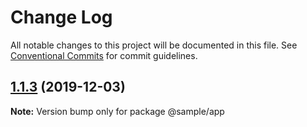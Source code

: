 # Change Log

All notable changes to this project will be documented in this file.
See [Conventional Commits](https://conventionalcommits.org) for commit guidelines.

## [1.1.3](https://github.com/wixplosives/sample/compare/@sample/app@1.1.2...@sample/app@1.1.3) (2019-12-03)

**Note:** Version bump only for package @sample/app
